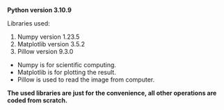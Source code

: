 __Python version 3.10.9__

Libraries used:

1. Numpy version 1.23.5
2. Matplotlib version 3.5.2
3. Pillow version 9.3.0

- Numpy is for scientific computing.
- Matplotlib is for plotting the result.
- Pillow is used to read the image from computer.

__The used libraries are just for the convenience, all other operations are coded from scratch.__
